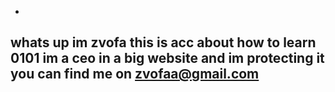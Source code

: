 -
whats up im zvofa
this is acc about how to learn 0101
im a ceo in a big website and im protecting it
you can find me on zvofaa@gmail.com
-
